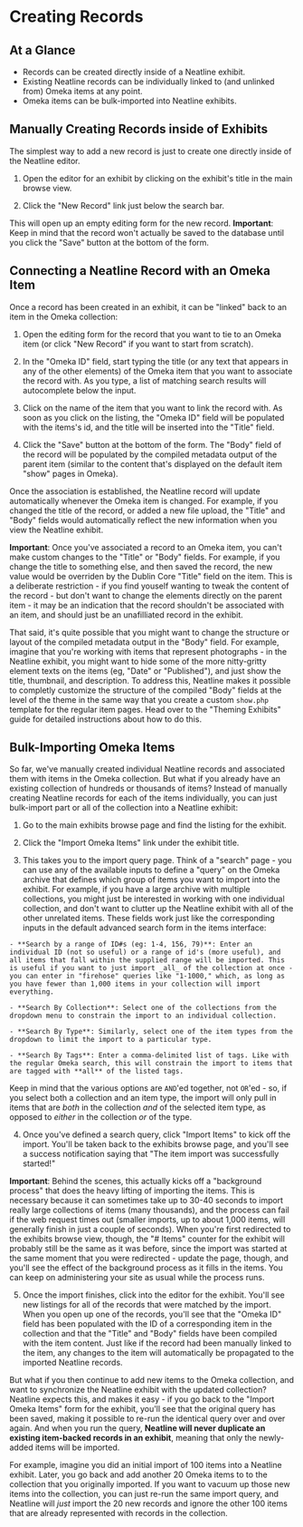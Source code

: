 # Creating Records

## At a Glance

  - Records can be created directly inside of a Neatline exhibit.
  - Existing Neatline records can be individually linked to (and unlinked from) Omeka items at any point.
  - Omeka items can be bulk-imported into Neatline exhibits.

## Manually Creating Records inside of Exhibits

The simplest way to add a new record is just to create one directly inside of the Neatline editor.

  1. Open the editor for an exhibit by clicking on the exhibit's title in the main browse view.

  2. Click the "New Record" link just below the search bar.

This will open up an empty editing form for the new record. **Important**: Keep in mind that the record won't actually be saved to the database until you click the "Save" button at the bottom of the form.

## Connecting a Neatline Record with an Omeka Item

Once a record has been created in an exhibit, it can be "linked" back to an item in the Omeka collection:

  1. Open the editing form for the record that you want to tie to an Omeka item (or click "New Record" if you want to start from scratch).

  2. In the "Omeka ID" field, start typing the title (or any text that appears in any of the other elements) of the Omeka item that you want to associate the record with. As you type, a list of matching search results will autocomplete below the input.

  3. Click on the name of the item that you want to link the record with. As soon as you click on the listing, the "Omeka ID" field will be populated with the items's id, and the title will be inserted into the "Title" field.

  4. Click the "Save" button at the bottom of the form. The "Body" field of the record will be populated by the compiled metadata output of the parent item (similar to the content that's displayed on the default item "show" pages in Omeka).

Once the association is established, the Neatline record will update automatically whenever the Omeka item is changed. For example, if you changed the title of the record, or added a new file upload, the "Title" and "Body" fields would automatically reflect the new information when you view the Neatline exhibit.

**Important**: Once you've associated a record to an Omeka item, you can't make custom changes to the "Title" or "Body" fields. For example, if you change the title to something else, and then saved the record, the new value would be overriden by the Dublin Core "Title" field on the item. This is a deliberate restriction - if you find youself wanting to tweak the content of the record - but don't want to change the elements directly on the parent item - it may be an indication that the record shouldn't be associated with an item, and should just be an unafilliated record in the exhibit.

That said, it's quite possible that you might want to change the structure or layout of the compiled metadata output in the "Body" field. For example, imagine that you're working with items that represent photographs - in the Neatline exhibit, you might want to hide some of the more nitty-gritty element texts on the items (eg, "Date" or "Published"), and just show the title, thumbnail, and description. To address this, Neatline makes it possible to completly customize the structure of the compiled "Body" fields at the level of the theme in the same way that you create a custom `show.php` template for the regular item pages. Head over to the "Theming Exhibits" guide for detailed instructions about how to do this.

## Bulk-Importing Omeka Items

So far, we've manually created individual Neatline records and associated them with items in the Omeka collection. But what if you already have an existing collection of hundreds or thousands of items? Instead of manually creating Neatline records for each of the items individually, you can just bulk-import part or all of the collection into a Neatline exhibit:

  1. Go to the main exhibits browse page and find the listing for the exhibit.

  2. Click the "Import Omeka Items" link under the exhibit title.

  3. This takes you to the import query page. Think of a "search" page - you can use any of the available inputs to define a "query" on the Omeka archive that defines which group of items you want to import into the exhibit. For example, if you have a large archive with multiple collections, you might just be interested in working with one individual collection, and don't want to clutter up the Neatline exhibit with all of the other unrelated items. These fields work just like the corresponding inputs in the default advanced search form in the items interface:

    - **Search by a range of ID#s (eg: 1-4, 156, 79)**: Enter an individual ID (not so useful) or a range of id's (more useful), and all items that fall within the supplied range will be imported. This is useful if you want to just import _all_ of the collection at once - you can enter in "firehose" queries like "1-1000," which, as long as you have fewer than 1,000 items in your collection will import everything.

    - **Search By Collection**: Select one of the collections from the dropdown menu to constrain the import to an individual collection.

    - **Search By Type**: Similarly, select one of the item types from the dropdown to limit the import to a particular type.

    - **Search By Tags**: Enter a comma-delimited list of tags. Like with the regular Omeka search, this will constrain the import to items that are tagged with **all** of the listed tags.

  Keep in mind that the various options are `AND`'ed together, not `OR`'ed - so, if you select both a collection and an item type, the import will only pull in items that are _both_ in the collection _and_ of the selected item type, as opposed to _either_ in the collection _or_ of the type.

  4. Once you've defined a search query, click "Import Items" to kick off the import. You'll be taken back to the exhibits browse page, and you'll see a success notification saying that "The item import was successfully started!"

  **Important**: Behind the scenes, this actually kicks off a "background process" that does the heavy lifting of importing the items. This is necessary because it can sometimes take up to 30-40 seconds to import really large collections of items (many thousands), and the process can fail if the web request times out (smaller imports, up to about 1,000 items, will generally finish in just a couple of seconds). When you're first redirected to the exhibits browse view, though, the "# Items" counter for the exhibit will probably still be the same as it was before, since the import was started at the same moment that you were redirected - update the page, though, and you'll see the effect of the background process as it fills in the items. You can keep on administering your site as usual while the process runs.

  5. Once the import finishes, click into the editor for the exhibit. You'll see new listings for all of the records that were matched by the import. When you open up one of the records, you'll see that the "Omeka ID" field has been populated with the ID of a corresponding item in the collection and that the "Title" and "Body" fields have been compiled with the item content. Just like if the record had been manually linked to the item, any changes to the item will automatically be propagated to the imported Neatline records.

But what if you then continue to add new items to the Omeka collection, and want to synchronize the Neatline exhibit with the updated collection? Neatline expects this, and makes it easy - if you go back to the "Import Omeka Items" form for the exhibit, you'll see that the original query has been saved, making it possible to re-run the identical query over and over again. And when you run the query, **Neatline will never duplicate an existing item-backed records in an exhibit**, meaning that only the newly-added items will be imported.

For example, imagine you did an initial import of 100 items into a Neatline exhibit. Later, you go back and add another 20 Omeka items to to the collection that you originally imported. If you want to vacuum up those new items into the collection, you can just re-run the same import query, and Neatline will _just_ import the 20 new records and ignore the other 100 items that are already represented with records in the collection.
